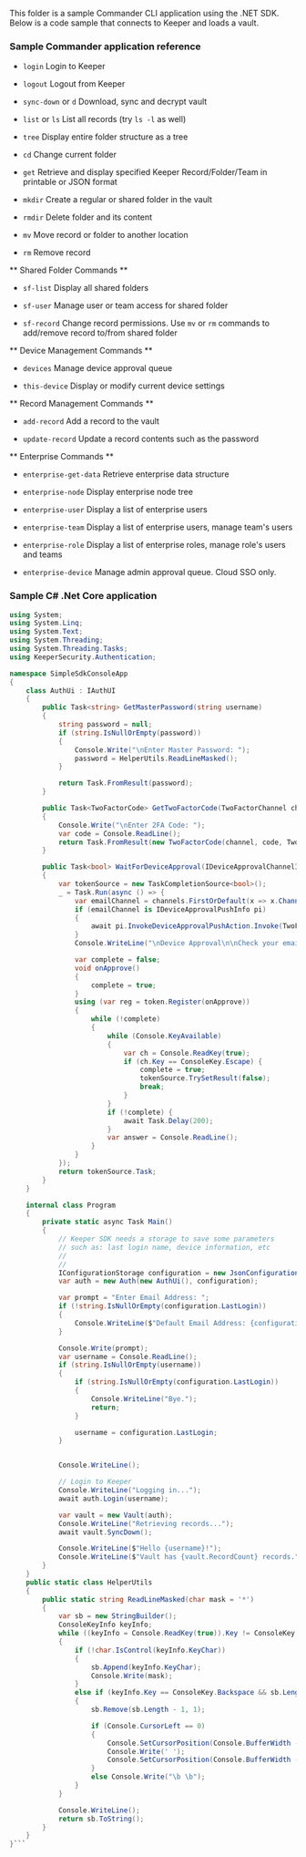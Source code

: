 This folder is a sample Commander CLI application using the .NET SDK.  Below is a code sample that connects to Keeper and loads a vault.

### Sample Commander application reference 

* ```login``` Login to Keeper

* ```logout``` Logout from Keeper

* ```sync-down``` or ```d``` Download, sync and decrypt vault

* ```list``` or ```ls``` List all records (try ```ls -l``` as well)

* ```tree``` Display entire folder structure as a tree

* ```cd``` Change current folder

* ```get``` Retrieve and display specified Keeper Record/Folder/Team in printable or JSON format

* ```mkdir``` Create a regular or shared folder in the vault

* ```rmdir``` Delete folder and its content

* ```mv``` Move record or folder to another location

* ```rm``` Remove record

** Shared Folder Commands **

* ```sf-list``` Display all shared folders

* ```sf-user``` Manage user or team access for shared folder

* ```sf-record``` Change record permissions. Use `mv` or `rm` commands to add/remove record to/from shared folder

** Device Management Commands **

* ```devices``` Manage device approval queue

* ```this-device``` Display or modify current device settings

** Record Management Commands **

* ```add-record``` Add a record to the vault

* ```update-record``` Update a record contents such as the password

** Enterprise Commands **

* ```enterprise-get-data``` Retrieve enterprise data structure

* ```enterprise-node``` Display enterprise node tree

* ```enterprise-user``` Display a list of enterprise users

* ```enterprise-team``` Display a list of enterprise users, manage team's users

* ```enterprise-role``` Display a list of enterprise roles, manage role's users and teams

* ```enterprise-device``` Manage admin approval queue. Cloud SSO only.

### Sample C# .Net Core application

```csharp
using System;
using System.Linq;
using System.Text;
using System.Threading;
using System.Threading.Tasks;
using KeeperSecurity.Authentication;

namespace SimpleSdkConsoleApp
{
    class AuthUi : IAuthUI
    {
        public Task<string> GetMasterPassword(string username)
        {
            string password = null;
            if (string.IsNullOrEmpty(password))
            {
                Console.Write("\nEnter Master Password: ");
                password = HelperUtils.ReadLineMasked();
            }

            return Task.FromResult(password);
        }

        public Task<TwoFactorCode> GetTwoFactorCode(TwoFactorChannel channel, ITwoFactorChannelInfo[] channels, CancellationToken token)
        {
            Console.Write("\nEnter 2FA Code: ");
            var code = Console.ReadLine();
            return Task.FromResult(new TwoFactorCode(channel, code, TwoFactorDuration.Forever));
        }

        public Task<bool> WaitForDeviceApproval(IDeviceApprovalChannelInfo[] channels, CancellationToken token)
        {
            var tokenSource = new TaskCompletionSource<bool>();
            _ = Task.Run(async () => {
                var emailChannel = channels.FirstOrDefault(x => x.Channel == DeviceApprovalChannel.Email);
                if (emailChannel is IDeviceApprovalPushInfo pi)
                {
                    await pi.InvokeDeviceApprovalPushAction.Invoke(TwoFactorDuration.EveryLogin);
                }
                Console.WriteLine("\nDevice Approval\n\nCheck your email, approve your device by clicking verification link\n<Esc> to cancel");

                var complete = false;
                void onApprove()
                {
                    complete = true;
                }
                using (var reg = token.Register(onApprove))
                {
                    while (!complete)
                    {
                        while (Console.KeyAvailable)
                        {
                            var ch = Console.ReadKey(true);
                            if (ch.Key == ConsoleKey.Escape) {
                                complete = true;
                                tokenSource.TrySetResult(false);
                                break;
                            }
                        }
                        if (!complete) {
                            await Task.Delay(200);
                        }
                        var answer = Console.ReadLine();
                    }
                }
            });
            return tokenSource.Task;
        }
    }

    internal class Program
    {
        private static async Task Main()
        {
            // Keeper SDK needs a storage to save some parameters 
            // such as: last login name, device information, etc
            // 
            //
            IConfigurationStorage configuration = new JsonConfigurationStorage();
            var auth = new Auth(new AuthUi(), configuration);

            var prompt = "Enter Email Address: ";
            if (!string.IsNullOrEmpty(configuration.LastLogin))
            {
                Console.WriteLine($"Default Email Address: {configuration.LastLogin}");
            }

            Console.Write(prompt);
            var username = Console.ReadLine();
            if (string.IsNullOrEmpty(username))
            {
                if (string.IsNullOrEmpty(configuration.LastLogin))
                {
                    Console.WriteLine("Bye.");
                    return;
                }

                username = configuration.LastLogin;
            }


            Console.WriteLine();

            // Login to Keeper
            Console.WriteLine("Logging in...");
            await auth.Login(username);

            var vault = new Vault(auth);
            Console.WriteLine("Retrieving records...");
            await vault.SyncDown();

            Console.WriteLine($"Hello {username}!");
            Console.WriteLine($"Vault has {vault.RecordCount} records.");
        }
    }
    public static class HelperUtils
    {
        public static string ReadLineMasked(char mask = '*')
        {
            var sb = new StringBuilder();
            ConsoleKeyInfo keyInfo;
            while ((keyInfo = Console.ReadKey(true)).Key != ConsoleKey.Enter)
            {
                if (!char.IsControl(keyInfo.KeyChar))
                {
                    sb.Append(keyInfo.KeyChar);
                    Console.Write(mask);
                }
                else if (keyInfo.Key == ConsoleKey.Backspace && sb.Length > 0)
                {
                    sb.Remove(sb.Length - 1, 1);

                    if (Console.CursorLeft == 0)
                    {
                        Console.SetCursorPosition(Console.BufferWidth - 1, Console.CursorTop - 1);
                        Console.Write(' ');
                        Console.SetCursorPosition(Console.BufferWidth - 1, Console.CursorTop - 1);
                    }
                    else Console.Write("\b \b");
                }
            }

            Console.WriteLine();
            return sb.ToString();
        }
    }
}```
